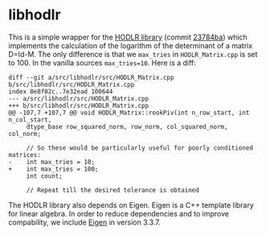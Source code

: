 # libhodlr

This is a simple wrapper for the [HODLR
library](https://github.com/sivaramambikasaran/HODLR) (commit
[23784ba](https://github.com/sivaramambikasaran/HODLR/commit/23784ba433e345a751d94264fadc9c53e706f5d5))
which implements the calculation of the logarithm of the determinant of a
matrix D=Id-M. The only difference is that we `max_tries` in `HODLR_Matrix.cpp`
is set to 100. In the vanilla sources `max_tries=10`. Here is a diff:
```
diff --git a/src/libhodlr/src/HODLR_Matrix.cpp b/src/libhodlr/src/HODLR_Matrix.cpp
index 0e8f02c..7e32ead 100644
--- a/src/libhodlr/src/HODLR_Matrix.cpp
+++ b/src/libhodlr/src/HODLR_Matrix.cpp
@@ -107,7 +107,7 @@ void HODLR_Matrix::rookPiv(int n_row_start, int n_col_start,
     dtype_base row_squared_norm, row_norm, col_squared_norm, col_norm;

     // So these would be particularly useful for poorly conditioned matrices:
-    int max_tries = 10;
+    int max_tries = 100;
     int count;

     // Repeat till the desired tolerance is obtained
```

The HODLR library also depends on Eigen. Eigen is a C++ template library for
linear algebra. In order to reduce dependencies and to improve compability, we
include [Eigen](https://eigen.tuxfamily.org) in version 3.3.7.

